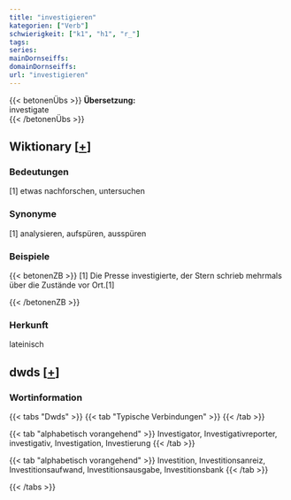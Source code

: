 ```yaml
---
title: "investigieren"
kategorien: ["Verb"]
schwierigkeit: ["k1", "h1", "r_"]
tags:
series:
mainDornseiffs:
domainDornseiffs:
url: "investigieren"
---
```


{{< betonenÜbs >}}
**Übersetzung:**  
investigate  
{{< /betonenÜbs >}}

## Wiktionary [[+](https://de.wiktionary.org/wiki/investigieren)]

### Bedeutungen
[1] etwas nachforschen, untersuchen  

### Synonyme
[1] analysieren, aufspüren, ausspüren  

### Beispiele
{{< betonenZB >}}
[1] Die Presse investigierte, der Stern schrieb mehrmals über die Zustände vor Ort.[1]  

{{< /betonenZB >}}
### Herkunft
lateinisch  



## dwds [[+](https://www.dwds.de/wb/investigieren)]

### Wortinformation
{{< tabs "Dwds" >}}
{{< tab "Typische Verbindungen" >}}
{{< /tab >}}

{{< tab "alphabetisch vorangehend" >}}
Investigator, Investigativreporter, investigativ, Investigation, Investierung
{{< /tab >}}

{{< tab "alphabetisch vorangehend" >}}
Investition, Investitionsanreiz, Investitionsaufwand, Investitionsausgabe, Investitionsbank
{{< /tab >}}

{{< /tabs >}}

